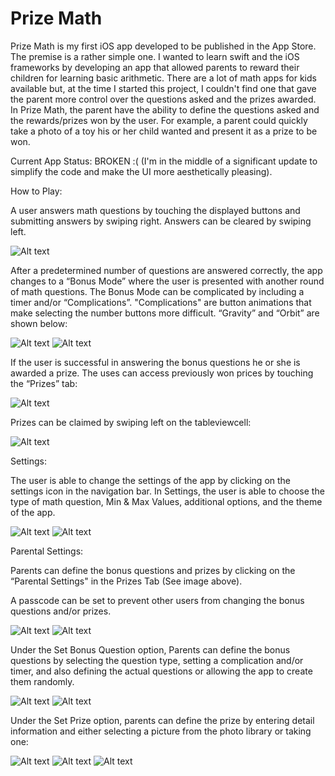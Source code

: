 # Prize Math

Prize Math is my first iOS app developed to be published in the App Store.  The premise is a rather simple one.  I wanted to learn swift and the iOS frameworks by developing an app that allowed parents to reward their children for learning basic arithmetic.  There are a lot of math apps for kids available but, at the time I started this project, I couldn't find one that gave the parent more control over the questions asked and the prizes awarded.  In Prize Math, the parent have the ability to define the questions asked and the rewards/prizes won by the user.  For example, a parent could quickly take a photo of a toy his or her child wanted and present it as a prize to be won.

Current App Status: BROKEN  :(  (I'm in the middle of a significant update to simplify the code and make the UI more aesthetically pleasing).

How to Play:

A user answers math questions by touching the displayed buttons and submitting answers by swiping right.  Answers can be cleared by swiping left. 

![Alt text](/Images/howToPlay.PNG?raw=true "Home")

After a predetermined number of questions are answered correctly, the app changes to a “Bonus Mode” where the user is presented with another round of math questions.  The Bonus Mode can be complicated by including a timer and/or “Complications”.  "Complications" are button animations that make selecting the number buttons more difficult.  “Gravity” and “Orbit” are shown below:

![Alt text](/Images/gravity.PNG?raw=true "Gravity") ![Alt text](/Images/orbit.PNG?raw=true "Gravity")

If the user is successful in answering the bonus questions he or she is awarded a prize. The uses can access previously won prices by touching the “Prizes” tab:

![Alt text](/Images/prizeTab.PNG?raw=true "Prizes Tab")

Prizes can be claimed by swiping left on the tableviewcell:

![Alt text](/Images/claimPrize.PNG?raw=true "Claim Prize")

Settings:

The user is able to change the settings of the app by clicking on the settings icon in the navigation bar.  In Settings, the user is able to choose the type of math question, Min & Max Values, additional options, and the theme of the app. 

![Alt text](/Images/settings.PNG?raw=true "Settings") ![Alt text](/Images/settings2.PNG?raw=true "Settings")

Parental Settings:

Parents can define the bonus questions and prizes by clicking on the “Parental Settings" in the Prizes Tab (See image above).

A passcode can be set to prevent other users from changing the bonus questions and/or prizes.

![Alt text](/Images/setPasscode.PNG?raw=true "Passcode") ![Alt text](/Images/confirmPasscode.PNG?raw=true "Passcode") 

Under the Set Bonus Question option, Parents can define the bonus questions by selecting the question type, setting a complication and/or timer, and also defining the actual questions or allowing the app to create them randomly.

![Alt text](/Images/setBonus.PNG?raw=true "Set Bonus") ![Alt text](/Images/setBonus2.PNG?raw=true "Set Bonus") 

Under the Set Prize option, parents can define the prize by entering detail information and either selecting a picture from the photo library or taking one:

![Alt text](/Images/parentalSettings.PNG?raw=true "Set Prize") ![Alt text](/Images/bonusPicture.PNG?raw=true "Set Prize") ![Alt text](/Images/deletePrize.PNG?raw=true "Set Prize")

